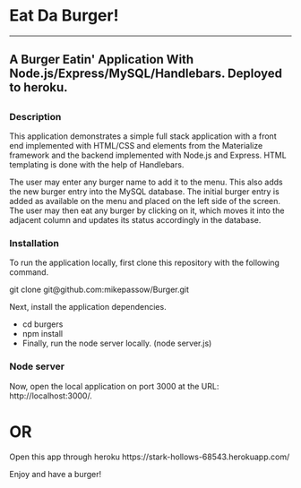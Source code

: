 


<h1>Eat Da Burger!</h1>
<hr>
<h2>A Burger Eatin' Application With Node.js/Express/MySQL/Handlebars. Deployed to heroku.<h2>

<h3>Description</h3>
<p>This application demonstrates a simple full stack application with a front end implemented with HTML/CSS and elements from the Materialize framework and the backend implemented with Node.js and Express. HTML templating is done with the help of Handlebars.</p>

<p>The user may enter any burger name to add it to the menu. This also adds the new burger entry into the MySQL database. The initial burger entry is added as available on the menu and placed on the left side of the screen. The user may then eat any burger by clicking on it, which moves it into the adjacent column and updates its status accordingly in the database.</p>

<h3>Installation</h3>
<p>To run the application locally, first clone this repository with the following command.</p>

<p>git clone git@github.com:mikepassow/Burger.git</p>

<p>Next, install the application dependencies.</p>
<ul>
<li>cd burgers</li>
<li>npm install</li>
<li>Finally, run the node server locally. (node server.js)</li>
</ul>

<h3>Node server</h3>
<p>Now, open the local application on port 3000 at the URL: http://localhost:3000/.</p>

<h1>OR</h1>

<p>Open this app through heroku <link>https://stark-hollows-68543.herokuapp.com/</link></p>

<p>Enjoy and have a burger!</p>